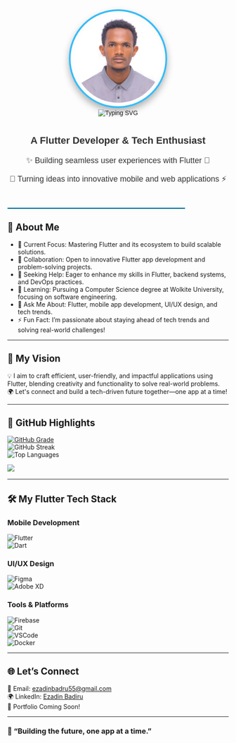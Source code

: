 <div align="center">
  <img src="https://github.com/ezadin2/imgs/blob/main/img.jpg" alt="Profile Banner" width="200" style="border-radius: 50%; border: 4px solid #36BCF7; padding: 8px; box-shadow: 0 8px 16px rgba(0, 0, 0, 0.3); transition: all 0.3s ease;" />
</div>

<div align="center" style="font-family: 'Fira Code', sans-serif;">
  <div align="center">
    <img src="https://readme-typing-svg.demolab.com?font=Fira+Code&weight=600&size=32&pause=1000&color=36BCF7&width=450&lines=Hi+%F0%9F%91%8B%2C+I'm+Ezadin!;A+Flutter+Developer+%26+Tech+Enthusiast" alt="Typing SVG" />
  </div>
  <div style="display: inline-block; vertical-align: top; margin-top: 20px; font-size: 18px; color: #333;">
    <p style="font-weight: bold; font-size: 22px;">A Flutter Developer & Tech Enthusiast</p>
    <p>✨ Building seamless user experiences with Flutter 🌟</p>
    <p>🚀 Turning ideas into innovative mobile and web applications ⚡</p>
  </div>
</div>

<hr style="border: 1px solid #36BCF7; width: 80%; margin-top: 30px;">

## 💫 About Me  
- 🔭 Current Focus: Mastering Flutter and its ecosystem to build scalable solutions.  
- 👯 Collaboration: Open to innovative Flutter app development and problem-solving projects.  
- 🤝 Seeking Help: Eager to enhance my skills in Flutter, backend systems, and DevOps practices.  
- 🌱 Learning: Pursuing a Computer Science degree at Wolkite University, focusing on software engineering.  
- 💬 Ask Me About: Flutter, mobile app development, UI/UX design, and tech trends.  
- ⚡ Fun Fact: I’m passionate about staying ahead of tech trends and solving real-world challenges!

---

## 🎯 My Vision  
💡 I aim to craft efficient, user-friendly, and impactful applications using Flutter, blending creativity and functionality to solve real-world problems.  
🌍 Let's connect and build a tech-driven future together—one app at a time!

---

## 🌟 GitHub Highlights  
[![GitHub Grade](https://img.shields.io/badge/GitHub%20Grade-A%2B-brightgreen?style=for-the-badge)](https://github.com/ezadin2)  
![GitHub Streak](https://streak-stats.demolab.com?user=ezadin2&theme=radical&hide_border=true)  
![Top Languages](https://github-readme-stats.vercel.app/api/top-langs/?username=ezadin2&layout=compact&theme=radical&count_private=true)

[![](https://visitcount.itsvg.in/api?id=ezadin2&icon=0&color=0)](https://visitcount.itsvg.in)

---

## 🛠 My Flutter Tech Stack  
### Mobile Development  
![Flutter](https://img.shields.io/badge/Flutter-%2302569B.svg?style=for-the-badge&logo=Flutter&logoColor=white)  
![Dart](https://img.shields.io/badge/Dart-%230175C2.svg?style=for-the-badge&logo=dart&logoColor=white)

### UI/UX Design  
![Figma](https://img.shields.io/badge/Figma-%23F24E1E.svg?style=for-the-badge&logo=figma&logoColor=white)  
![Adobe XD](https://img.shields.io/badge/Adobe%20XD-%23FF61F6.svg?style=for-the-badge&logo=adobe-xd&logoColor=white)

### Tools & Platforms  
![Firebase](https://img.shields.io/badge/Firebase-%23FFCA28.svg?style=for-the-badge&logo=firebase&logoColor=black)  
![Git](https://img.shields.io/badge/Git-%23F05033.svg?style=for-the-badge&logo=git&logoColor=white)  
![VSCode](https://img.shields.io/badge/VSCode-%23007ACC.svg?style=for-the-badge&logo=visual-studio-code&logoColor=white)  
![Docker](https://img.shields.io/badge/Docker-%232496ED.svg?style=for-the-badge&logo=docker&logoColor=white)  

---

## 🌐 Let’s Connect  
📧 Email: ezadinbadru55@gmail.com  
🌍 LinkedIn: [Ezadin Badiru](https://www.linkedin.com/in/ezadin-badiru-98b9862a6)  
🌟 Portfolio Coming Soon!  

---

### 🚀 “Building the future, one app at a time.”  
<!-- Proudly created with creativity and passion ✨ -->

